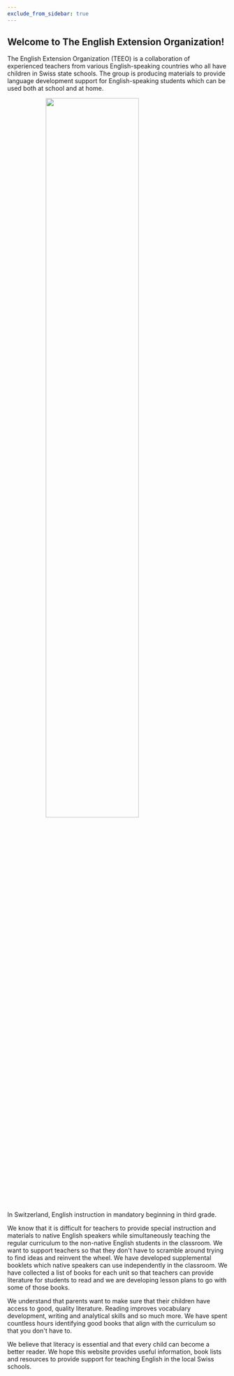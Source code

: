 ```yaml
---
exclude_from_sidebar: true
---
```


## Welcome to The English Extension Organization! 


The English Extension Organization (TEEO) is a collaboration of experienced teachers from various English-speaking countries who all have children in Swiss state schools. The group is producing materials to provide language development support for English-speaking students which can be used both at school and at home.  

<img src="https://i.imgur.com/msRysTK.png" width="65%" style="display:block;margin-left:auto;margin-right:auto;"/>

In Switzerland, English instruction in mandatory beginning in third grade.  

We know that it is difficult for teachers to provide special instruction and materials to native English speakers while simultaneously teaching the regular curriculum to the non-native English students in the classroom.  We want to support  teachers so that they don't have to scramble around trying to find ideas and reinvent the wheel.  We have developed supplemental booklets which native speakers can use independently in the classroom.   We have collected a list of books for each unit so that teachers can provide literature for students to read and we are developing lesson plans to go with some of those books. 

We understand that parents want to make sure that their children have access to good, quality literature.  Reading improves vocabulary development, writing and analytical skills and so much more.  We have spent countless hours identifying good books that align with the curriculum so that you don't have to.  

We believe that literacy is essential and that every child can become a better reader.  We hope this website provides useful information, book lists and resources to provide support for teaching English in the local Swiss schools.  

<!--stackedit_data:
eyJoaXN0b3J5IjpbLTQ1MjY2OTA1NywtMTA4NTA2MzY5OCwtMT
YyNDc0NjI3MCwtMTA1MzM5NzQwMSwtMTYyNDc0NjI3MCw3MzA1
Mjg4MjgsLTk1Mzg1NDI3NSwtOTUzODU0Mjc1LC0yOTM4MDU2MD
AsMTQ3NTQ2OTUwOCwtMTc2NzY0NzgyOCwtMTE3MDcwMzU2Nl19

-->